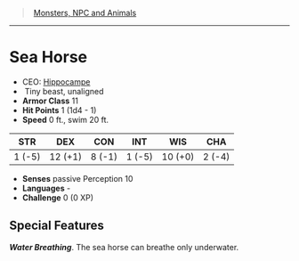 ﻿---
!MonsterItem
Family: MonsterVO
Type: beast
Size: Tiny
Alignment: unaligned
ArmorClass: 11
HitPoints: 1 (1d4 - 1)
Speed: 0 ft., swim 20 ft.
Strength: ' 1 (-5)'
Dexterity: 12 (+1)
Constitution: ' 8 (-1)'
Intelligence: ' 1 (-5)'
Wisdom: 10 (+0)
Charisma: ' 2 (-4)'
Senses: passive Perception 10
Languages: '-'
Challenge: 0 (0 XP)
Id: monsters_vo.md#sea-horse
ParentLink: monsters_vo.md#monsters-npc-and-animals
Name: Sea Horse
ParentName: Monsters, NPC and Animals
NameLevel: 1
AltName: '[Hippocampe](hd_monsters_hippocampe.md)'
Attributes: {}
---
> [Monsters, NPC and Animals](srd_monsters.md)

---

# Sea Horse

- CEO: [Hippocampe](hd_monsters_hippocampe.md)
-  Tiny beast, unaligned
- **Armor Class** 11
- **Hit Points** 1 (1d4 - 1)
- **Speed** 0 ft., swim 20 ft.

|STR|DEX|CON|INT|WIS|CHA|
|---|---|---|---|---|---|
| 1 (-5)|12 (+1)| 8 (-1)| 1 (-5)|10 (+0)| 2 (-4)|

- **Senses** passive Perception 10
- **Languages** -
- **Challenge** 0 (0 XP)

## Special Features

**_Water Breathing_**. The sea horse can breathe only underwater.

